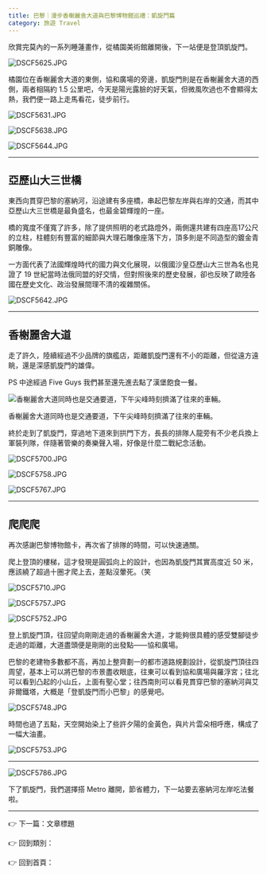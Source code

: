 ```yaml
---
title: 巴黎｜漫步香榭麗舍大道與巴黎博物館巡禮：凱旋門篇
category: 旅遊 Travel
---
```

欣賞完莫內的一系列睡蓮畫作，從橘園美術館離開後，下一站便是登頂凱旋門。

![DSCF5625.JPG](https://prod-files-secure.s3.us-west-2.amazonaws.com/6c4174d3-0d17-4358-800b-9c4f2f792e06/5bcf0200-7b1e-4627-aa6d-05776998c9ba/DSCF5625.jpg)

橘園位在香榭麗舍大道的東側，協和廣場的旁邊，凱旋門則是在香榭麗舍大道的西側，兩者相隔約 1.5 公里吧，今天是陽光露臉的好天氣，但微風吹過也不會顯得太熱，我們便一路上走馬看花，徒步前行。

![DSCF5631.JPG](https://prod-files-secure.s3.us-west-2.amazonaws.com/6c4174d3-0d17-4358-800b-9c4f2f792e06/105f3451-c119-4651-bf4a-8226629ef5ef/DSCF5631.jpg)

![DSCF5638.JPG](https://prod-files-secure.s3.us-west-2.amazonaws.com/6c4174d3-0d17-4358-800b-9c4f2f792e06/dee23f03-188a-4eea-b2bc-246a255b4879/DSCF5638.jpg)

![DSCF5644.JPG](https://prod-files-secure.s3.us-west-2.amazonaws.com/6c4174d3-0d17-4358-800b-9c4f2f792e06/98661f54-8da8-40db-801b-2767f2e5a131/DSCF5644.jpg)

- - -

## 亞歷山大三世橋

東西向貫穿巴黎的塞納河，沿途建有多座橋，串起巴黎左岸與右岸的交通，而其中亞歷山大三世橋是最負盛名，也最金碧輝煌的一座。

橋的寬度不僅寬了許多，除了提供照明的老式路燈外，兩側還共建有四座高17公尺的立柱，柱體刻有豐富的細節與大理石雕像座落下方，頂多則是不同造型的鍍金青銅雕像。

一方面代表了法國輝煌時代的國力與文化展現，以俄國沙皇亞歷山大三世為名也見證了 19 世紀當時法俄同盟的好交情，但對照後來的歷史發展，卻也反映了歐陸各國在歷史文化、政治發展間理不清的複雜關係。

![DSCF5642.JPG](https://prod-files-secure.s3.us-west-2.amazonaws.com/6c4174d3-0d17-4358-800b-9c4f2f792e06/d3a89851-5e35-486f-872d-537f7f5620a7/DSCF5642.jpg)

- - -

## 香榭麗舍大道

走了許久，陸續經過不少品牌的旗艦店，距離凱旋門還有不小的距離，但從遠方遠眺，還是深感凱旋門的雄偉。

PS 中途經過 Five Guys 我們甚至還先進去點了漢堡飽食一餐。

![香榭麗舍大道同時也是交通要道，下午尖峰時刻擠滿了往來的車輛。](https://prod-files-secure.s3.us-west-2.amazonaws.com/6c4174d3-0d17-4358-800b-9c4f2f792e06/cbdf974a-1a13-41eb-9fe4-ae7e24f1dd4a/DSCF5654.jpg)

香榭麗舍大道同時也是交通要道，下午尖峰時刻擠滿了往來的車輛。

終於走到了凱旋門，穿過地下道來到拱門下方，長長的排隊人龍旁有不少老兵換上軍裝列隊，伴隨著管樂的奏樂聲入場，好像是什麼二戰紀念活動。

![DSCF5700.JPG](https://prod-files-secure.s3.us-west-2.amazonaws.com/6c4174d3-0d17-4358-800b-9c4f2f792e06/2332e6fd-62db-466c-8985-ce35730c7690/DSCF5700.jpg)

![DSCF5758.JPG](https://prod-files-secure.s3.us-west-2.amazonaws.com/6c4174d3-0d17-4358-800b-9c4f2f792e06/e8101668-39f7-43a1-b442-4647e3f86eb2/DSCF5758.jpg)

![DSCF5767.JPG](https://prod-files-secure.s3.us-west-2.amazonaws.com/6c4174d3-0d17-4358-800b-9c4f2f792e06/25c7e417-d8a8-4177-8f97-fb0c109c23cd/DSCF5767.jpg)

- - -

## 爬爬爬

再次感謝巴黎博物館卡，再次省了排隊的時間，可以快速通關。

爬上登頂的樓梯，這才發現是圓弧向上的設計，也因為凱旋門其實高度近 50 米，應該繞了超過十圈才爬上去，差點沒暈死。（笑

![DSCF5710.JPG](https://prod-files-secure.s3.us-west-2.amazonaws.com/6c4174d3-0d17-4358-800b-9c4f2f792e06/7bf5bfe4-6795-4851-bf1f-43c1ccfa955f/DSCF5710.jpg)

![DSCF5757.JPG](https://prod-files-secure.s3.us-west-2.amazonaws.com/6c4174d3-0d17-4358-800b-9c4f2f792e06/972327d7-f865-4ecb-91fb-d976b9193af1/DSCF5757.jpg)

![DSCF5752.JPG](https://prod-files-secure.s3.us-west-2.amazonaws.com/6c4174d3-0d17-4358-800b-9c4f2f792e06/2c28508f-3ec3-470f-b789-2c79f2e4f9c1/DSCF5752.jpg)

登上凱旋門頂，往回望向剛剛走過的香榭麗舍大道，才能夠很具體的感受雙腳徒步走過的距離，大道盡頭便是剛剛的出發點——協和廣場。

巴黎的老建物多數都不高，再加上整齊劃一的都市道路規劃設計，從凱旋門頂往四周望，基本上可以將巴黎的市景盡收眼底，往東可以看到協和廣場與羅浮宮；往北可以看到凸起的小山丘，上面有聖心堂；往西南則可以看見貫穿巴黎的塞納河與艾非爾鐵塔，大概是「登凱旋門而小巴黎」的感覺吧。

![DSCF5748.JPG](https://prod-files-secure.s3.us-west-2.amazonaws.com/6c4174d3-0d17-4358-800b-9c4f2f792e06/8020c76b-eef6-44e4-8427-035d252a312f/DSCF5748.jpg)

時間也過了五點，天空開始染上了些許夕陽的金黃色，與片片雲朵相呼應，構成了一幅大油畫。

![DSCF5753.JPG](https://prod-files-secure.s3.us-west-2.amazonaws.com/6c4174d3-0d17-4358-800b-9c4f2f792e06/c34c5cb1-627f-454d-bd66-1b084f051b09/DSCF5753.jpg)

- - -

![DSCF5786.JPG](https://prod-files-secure.s3.us-west-2.amazonaws.com/6c4174d3-0d17-4358-800b-9c4f2f792e06/9037cc79-8364-466d-bf3f-0df1b0c53468/DSCF5786.jpg)

下了凱旋門，我們選擇搭 Metro 離開，節省體力，下一站要去塞納河左岸吃法餐啦。

- - -

👉 下一篇：文章標題

👉 回到類別：

👉 回到首頁：

<!-- notionvc: 4013ad90-9340-4e8d-9146-da152add0a55 -->